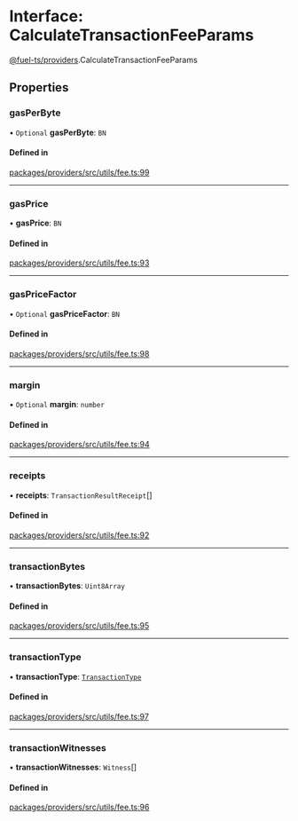 # Interface: CalculateTransactionFeeParams

[@fuel-ts/providers](/api/Providers/index.md).CalculateTransactionFeeParams

## Properties

### gasPerByte

• `Optional` **gasPerByte**: `BN`

#### Defined in

[packages/providers/src/utils/fee.ts:99](https://github.com/FuelLabs/fuels-ts/blob/431c3088/packages/providers/src/utils/fee.ts#L99)

___

### gasPrice

• **gasPrice**: `BN`

#### Defined in

[packages/providers/src/utils/fee.ts:93](https://github.com/FuelLabs/fuels-ts/blob/431c3088/packages/providers/src/utils/fee.ts#L93)

___

### gasPriceFactor

• `Optional` **gasPriceFactor**: `BN`

#### Defined in

[packages/providers/src/utils/fee.ts:98](https://github.com/FuelLabs/fuels-ts/blob/431c3088/packages/providers/src/utils/fee.ts#L98)

___

### margin

• `Optional` **margin**: `number`

#### Defined in

[packages/providers/src/utils/fee.ts:94](https://github.com/FuelLabs/fuels-ts/blob/431c3088/packages/providers/src/utils/fee.ts#L94)

___

### receipts

• **receipts**: `TransactionResultReceipt`[]

#### Defined in

[packages/providers/src/utils/fee.ts:92](https://github.com/FuelLabs/fuels-ts/blob/431c3088/packages/providers/src/utils/fee.ts#L92)

___

### transactionBytes

• **transactionBytes**: `Uint8Array`

#### Defined in

[packages/providers/src/utils/fee.ts:95](https://github.com/FuelLabs/fuels-ts/blob/431c3088/packages/providers/src/utils/fee.ts#L95)

___

### transactionType

• **transactionType**: [`TransactionType`](/api/Providers/TransactionType.md)

#### Defined in

[packages/providers/src/utils/fee.ts:97](https://github.com/FuelLabs/fuels-ts/blob/431c3088/packages/providers/src/utils/fee.ts#L97)

___

### transactionWitnesses

• **transactionWitnesses**: `Witness`[]

#### Defined in

[packages/providers/src/utils/fee.ts:96](https://github.com/FuelLabs/fuels-ts/blob/431c3088/packages/providers/src/utils/fee.ts#L96)
